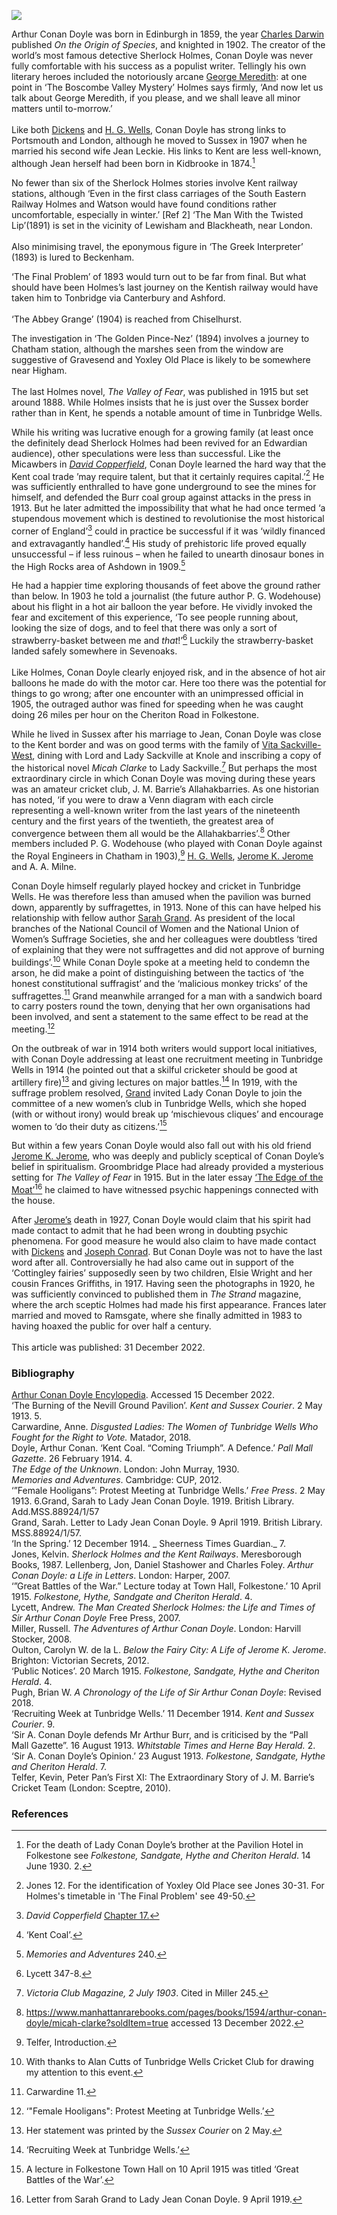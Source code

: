 <a href="https://juncture-digital.org"><img src="https://juncture-digital.org/images/ve-button.png"></a>
<param ve-config title="Sir Arthur Conan Doyle (1859-1930)" author="Professor Carolyn Oulton" layout="vtl" banner="/images/banners/19c.jpg">

<param ve-entity eid="Q736439" aliases="Ramsgate">
<param ve-entity eid="Q939838" aliases="Sevenoaks">
<param ve-entity eid="Q375314" aliases="Folkestone">
<param ve-entity eid="Q1547383" aliases="Groombridge Place">
<param ve-entity eid="Q736439" aliases="Ramsgate">

Arthur Conan Doyle was born in Edinburgh in 1859, the year [Charles Darwin](/19c/19c-darwin-biography) published _On the Origin of Species_, and knighted in 1902. The creator of the world’s most famous detective Sherlock Holmes, Conan Doyle was never fully comfortable with his success as a populist writer. Tellingly his own literary heroes included the notoriously arcane [George Meredith](/19c/19c-meredith-biography): at one point in ‘The Boscombe Valley Mystery’ Holmes says firmly, ‘And now let us talk about George Meredith, if you please, and we shall leave all minor matters until to-morrow.’ 
<br><br>
Like both [Dickens](/dickens) and [H. G. Wells](/20c/20c-wellshg-biography), Conan Doyle has strong links to Portsmouth and London, although he moved to Sussex in 1907 when he married his second wife Jean Leckie. His links to Kent are less well-known, although Jean herself had been born in Kidbrooke in 1874.[^ref1]  
<param ve-image url="https://upload.wikimedia.org/wikipedia/commons/a/a8/Portrait_of_Arthur_Conan_Doyle.jpg" label="Portrait of Arthur Conan Doyle" attribution="Elliott & Fry, Public domain, via Wikimedia Commons">

No fewer than six of the Sherlock Holmes stories involve Kent railway stations, although ‘Even in the first class carriages of the South Eastern Railway Holmes and Watson would have found conditions rather uncomfortable, especially in winter.’ [Ref 2] ‘The Man With the Twisted Lip’(1891) is set in the vicinity of <span data-mouseover-image-zoomto="1426,962,728,534">Lewisham</span> and <span data-mouseover-image-zoomto="1740,814,737,541">Blackheath</span>, near London.
<br><br>
Also minimising travel, the eponymous figure in ‘The Greek Interpreter’ (1893) is lured to <span data-mouseover-image-zoomto="1313,1514,737,540">Beckenham</span>.
<param ve-image url="https://stor.artstor.org/stor/c9754956-2845-403f-b27b-2e4fb5b36184" label="Kent Map showing railway stations" attribution="Kent Maps Online">

‘The Final Problem’ of 1893 would turn out to be far from final. But what should have been Holmes’s last journey on the Kentish railway would have taken him to <span data-mouseover-image-zoomto="2895,3581,1474,1081">Tonbridge</span> via <span data-mouseover-image-zoomto="8557,2693,1476,1082">Canterbury</span> and <span data-mouseover-image-zoomto="7098,2866,2910,2133">Ashford</span>. 
<br><br>
‘The Abbey Grange’ (1904) is reached from <span data-mouseover-image-zoomto="2271,1536,728,534">Chiselhurst</span>. 
<param ve-image url="https://stor.artstor.org/stor/c9754956-2845-403f-b27b-2e4fb5b36184" label="Kent Map showing railway stations" attribution="Kent Maps Online">

The investigation in ‘The Golden Pince-Nez’ (1894) involves a journey to <span data-mouseover-image-zoomto="3959,704,2910,2132">Chatham</span> station, although the marshes seen from the window are suggestive of Gravesend and Yoxley Old Place is likely to be somewhere near <span data-mouseover-image-zoomto="4382,1029,1455,1067">Higham</span>. 
<br><br>
The last Holmes novel, _The Valley of Fear_, was published in 1915 but set around 1888. While Holmes insists that he is just over the Sussex border rather than in Kent, he spends a notable amount of time in <span data-mouseover-image-zoomto="1244,580,1455,1066">Tunbridge Wells</span>. 
<param ve-image url="https://stor.artstor.org/stor/c9754956-2845-403f-b27b-2e4fb5b36184" label="Kent Map showing railway stations" attribution="Kent Maps Online">

While his writing was lucrative enough for a growing family (at least once the definitely dead Sherlock Holmes had been revived for an Edwardian audience), other speculations were less than successful. Like the Micawbers in [_David Copperfield_](/dickens/david-copperfield-curated-walk), Conan Doyle learned the hard way that the Kent coal trade ’may require talent, but that it certainly requires capital.’[^ref2]  He was sufficiently enthralled to have gone underground to see the mines for himself, and defended the Burr coal group against attacks in the press in 1913. But he later admitted the impossibility that what he had once termed ‘a stupendous movement which is destined to revolutionise the most historical corner of England’[^ref3]  could in practice be successful if it was ‘wildly financed and extravagantly handled’.[^ref4]  His study of prehistoric life proved equally unsuccessful – if less ruinous – when he failed to unearth dinosaur bones in the High Rocks area of Ashdown in 1909.[^ref5] 
<param ve-image url="https://upload.wikimedia.org/wikipedia/commons/7/79/Conan_Doyle_LCCN2014714597.jpg" label="Conan Doyle family 1900" attribution="Bain News Service, publisher, Public domain, via Wikimedia Commons">

He had a happier time exploring thousands of feet above the ground rather than below. In 1903 he told a journalist (the future author P. G. Wodehouse) about his flight in a hot air balloon the year before. He vividly invoked the fear and excitement of this experience, ‘To see people running about, looking the size of dogs, and to feel that there was only a sort of strawberry-basket between me and _that_!’[^ref6]  Luckily the strawberry-basket landed safely somewhere in Sevenoaks. 
<br><br>
Like Holmes, Conan Doyle clearly enjoyed risk, and in the absence of hot air balloons he made do with the motor car. Here too there was the potential for things to go wrong; after one encounter with an unimpressed official in 1905, the outraged author was fined for speeding when he was caught doing 26 miles per hour on the Cheriton Road in Folkestone.
<param ve-image url="https://upload.wikimedia.org/wikipedia/commons/c/c7/1905-04-04_front_Cat_car_crash.jpg" label="Cat car crash" attribution="Louis Wain, Public domain, via Wikimedia Commons">
<param ve-map center="Q375314" zoom="10">

While he lived in Sussex after his marriage to Jean, Conan Doyle was close to the Kent border and was on good terms with the family of [Vita Sackville-West](/20c/20c-sackville-west-biography), dining with Lord and Lady Sackville at Knole and inscribing a copy of the historical novel _Micah Clarke_ to Lady Sackville.[^ref7] But perhaps the most extraordinary circle in which Conan Doyle was moving during these years was an amateur cricket club, J. M. Barrie’s Allahakbarries. As one historian has noted, ‘if you were to draw a Venn diagram with each circle representing a well-known writer from the last years of the nineteenth century and the first years of the twentieth, the greatest area of convergence between them all would be the Allahakbarries’.[^ref8]  Other members included P. G. Wodehouse (who played with Conan Doyle against the Royal Engineers in Chatham in 1903),[^ref9]  [H. G. Wells](/20c/20c-wellshg-biography), [Jerome K. Jerome]( /19c/19c-jerome-biography) and A. A. Milne.
<param ve-image url="https://upload.wikimedia.org/wikipedia/commons/3/35/Sir_James_Matthew_Barrie_%281860-1937%29%2C_Author_%2838575923221%29.jpg" label="J.M. Barrie" attribution="John Lavery, Public domain, via Wikimedia Commons">
<param ve-map center="Q729006" zoom="10">

Conan Doyle himself regularly played hockey and cricket in Tunbridge Wells. He was therefore less than amused when the pavilion was burned down, apparently by suffragettes, in 1913. None of this can have helped his relationship with fellow author [Sarah Grand](/19c/19c-grand-biography). As president of the local branches of the National Council of Women and the National Union of Women’s Suffrage Societies, she and her colleagues were doubtless ‘tired of explaining that they were not suffragettes and did not approve of burning buildings’.[^ref10]  While Conan Doyle spoke at a meeting held to condemn the arson, he did make a point of distinguishing between the tactics of ‘the honest constitutional suffragist’ and the ‘malicious monkey tricks’ of the suffragettes.[^ref11]  Grand meanwhile arranged for a man with a sandwich board to carry posters round the town, denying that her own organisations had been involved, and sent a statement to the same effect to be read at the meeting.[^ref12]  
<param ve-image url="https://upload.wikimedia.org/wikipedia/commons/f/fb/National_Union_Women%27s_Suffrage_shop_on_18_Crescent_Road%2C_Tunbridge_Wells.jpg" label="NUWSS shop on 18 Crescent Road, Tunbridge Wells" attribution="LSE Library, No restrictions, via Wikimedia Commons">
<param ve-map center="Q665489" zoom="10">

On the outbreak of war in 1914 both writers would support local initiatives, with Conan Doyle addressing at least one recruitment meeting in Tunbridge Wells in 1914 (he pointed out that a skilful cricketer should be good at artillery fire)[^ref13]  and giving lectures on major battles.[^ref14]  In 1919, with the suffrage problem resolved, [Grand](/19c/19c-grand-biography) invited Lady Conan Doyle to join the committee of a new women’s club in Tunbridge Wells, which she hoped (with or without irony) would break up ‘mischievous cliques’ and encourage women to ‘do their duty as citizens.’[^ref15] 
<param ve-image url="https://upload.wikimedia.org/wikipedia/commons/e/e5/Sir_Arthur_and_Lady_Jean_Conan_Doyle%2C_c.1920._%287893553748%29.jpg" label="Sir Arthur and Lady Jean Conan Doyle" attribution="National Media Museum from UK, No restrictions, via Wikimedia Commons">
<param ve-map center="Q665489" zoom="10">

But within a few years Conan Doyle would also fall out with his old friend [Jerome K. Jerome]( /19c/19c-jerome-biography), who was deeply and publicly sceptical of Conan Doyle’s belief in spiritualism. Groombridge Place had already provided a mysterious setting for _The Valley of Fear_ in 1915. But in the later essay [‘The Edge of the Moat’](https://www.arthur-conan-doyle.com/index.php?title=The_Edge_of_the_Unknown#IV._The_Ghost_of_the_Moat)[^ref16]  he claimed to have witnessed psychic happenings connected with the house.
<param ve-image url="https://upload.wikimedia.org/wikipedia/commons/0/01/In_English_Homes_Vol_1_Groombridge_Place_Kent_the_hall_chamber_31295001575223_0061.jpg" label="Groombridge Place, Kent" attribution="Charles Latham 1847-1912, Public domain, via Wikimedia Commons">
<param ve-map center="Q1547383" zoom="10">

After [Jerome’s](/19c/19c-jerome-biography) death in 1927, Conan Doyle would claim that his spirit had made contact to admit that he had been wrong in doubting psychic phenomena. For good measure he would also claim to have made contact with [Dickens](/dickens) and [Joseph Conrad](/19c/19c-conrad-biography). But Conan Doyle was not to have the last word after all. Controversially he had also came out in support of the ‘Cottingley fairies’ supposedly seen by two children, Elsie Wright and her cousin Frances Griffiths, in 1917. Having seen the photographs in 1920, he was sufficiently convinced to published them in _The Strand_ magazine, where the arch sceptic Holmes had made his first appearance. Frances later married and moved to Ramsgate, where she finally admitted in 1983 to having hoaxed the public for over half a century.
<br><br>
This article was published: 31 December 2022.
<param ve-image url="https://upload.wikimedia.org/wikipedia/commons/c/c0/Frances1920.jpg" label="Frances Griffiths, 1920" attribution="picture printed in the american edition of the 1922 book The Coming of the Fairies by Sir Arthur Conan Doyle, Public domain, via Wikimedia Commons">

### Bibliography 
[Arthur Conan Doyle Encylopedia](https://www.arthur-conan-doyle.com/index.php?title=File:The-sporting-life-1903-06-06-royal-engineers-chatham-v-alahakbarries-p8.jpg). Accessed 15 December 2022.   
‘The Burning of the Nevill Ground Pavilion’. _Kent and Sussex Courier_. 2 May 1913. 5.   
Carwardine, Anne. _Disgusted Ladies: The Women of Tunbridge Wells Who Fought for the Right to Vote._ Matador, 2018.   
Doyle, Arthur Conan. ‘Kent Coal. “Coming Triumph”. A Defence.’ _Pall Mall Gazette_. 26 February 1914. 4.   
_The Edge of the Unknown_. London: John Murray, 1930.   
_Memories and Adventures_. Cambridge: CUP, 2012.   
‘”Female Hooligans”: Protest Meeting at Tunbridge Wells.’ _Free Press_. 2 May 1913. 6.Grand, Sarah to Lady Jean Conan Doyle. 1919. British Library. Add.MSS.88924/1/57   
Grand, Sarah. Letter to Lady Jean Conan Doyle. 9 April 1919. British Library. MSS.88924/1/57.   
‘In the Spring.’ 12 December 1914. _ Sheerness Times Guardian._ 7.  
Jones, Kelvin. _Sherlock Holmes and the Kent Railways_. Meresborough Books, 1987. 
Lellenberg, Jon, Daniel Stashower and Charles Foley. _Arthur Conan Doyle: a Life in Letters_. London: Harper, 2007.   
‘”Great Battles of the War.” Lecture today at Town Hall, Folkestone.’ 10 April 1915. _Folkestone, Hythe, Sandgate and Cheriton Herald_. 4.   
Lycett, Andrew. _The Man Created Sherlock Holmes: the Life and Times of Sir Arthur Conan Doyle_ Free Press, 2007.   
Miller, Russell. _The Adventures of Arthur Conan Doyle_. London: Harvill Stocker, 2008.   
Oulton, Carolyn W. de la L. _Below the Fairy City: A Life of Jerome K. Jerome_. Brighton: Victorian Secrets, 2012.   
‘Public Notices’. 20 March 1915. _Folkestone, Sandgate, Hythe and Cheriton Herald_. 4.   
Pugh, Brian W. _A Chronology of the Life of Sir Arthur Conan Doyle_: Revised 2018.   
‘Recruiting Week at Tunbridge Wells.’ 11 December 1914. _Kent and Sussex Courier_. 9.   
‘Sir A. Conan Doyle defends Mr Arthur Burr, and is criticised by the “Pall Mall Gazette”. 16 August 1913. _Whitstable Times and Herne Bay Herald._ 2.   
‘Sir A. Conan Doyle’s Opinion.’ 23 August 1913. _Folkestone, Sandgate, Hythe and Cheriton Herald_. 7.   
Telfer, Kevin, Peter Pan’s First XI: The Extraordinary Story of J. M. Barrie’s Cricket Team (London:   Sceptre, 2010).   

### References

[^ref1]: For the death of Lady Conan Doyle’s brother at the Pavilion Hotel in Folkestone see _Folkestone, Sandgate, Hythe and Cheriton Herald_. 14 June 1930. 2.
[^ref2]: Jones 12. For the identification of Yoxley Old Place see Jones 30-31. For Holmes's timetable in 'The Final Problem' see 49-50. 
[^ref3]:_David Copperfield_ [Chapter 17.]( http://www.literaturepage.com/read/davidcopperfield-303.html)
[^ref4]: ‘Kent Coal’.
[^ref5]: _Memories and Adventures_ 240.
[^ref6]: Lycett 347-8.
[^ref7]: _Victoria Club Magazine, 2 July 1903_. Cited in Miller 245. 
[^ref8]: https://www.manhattanrarebooks.com/pages/books/1594/arthur-conan-doyle/micah-clarke?soldItem=true accessed 13 December 2022.
[^ref9]: Telfer, Introduction.
[^ref10]: With thanks to Alan Cutts of Tunbridge Wells Cricket Club for drawing my attention to this event.
[^ref11]: Carwardine 11.
[^ref12]: ‘"Female Hooligans": Protest Meeting at Tunbridge Wells.’ 
[^ref13]: Her statement was printed by the _Sussex Courier_ on 2 May.
[^ref14]: ‘Recruiting Week at Tunbridge Wells.’ 
[^ref15]: A lecture in Folkestone Town Hall on 10 April 1915 was titled ‘Great Battles of the War’.
[^ref16]:  Letter from Sarah Grand to Lady Jean Conan Doyle. 9 April 1919. 
[^ref17]: Collected in the essay collection _The Edge of the Unknown_.





